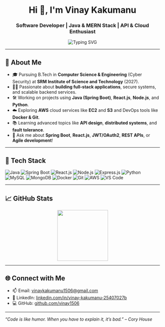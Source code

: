 <h1 align="center">Hi 👋, I'm Vinay Kakumanu</h1>
<h3 align="center">Software Developer | Java & MERN Stack | API & Cloud Enthusiast</h3>

<p align="center">
  <img src="https://readme-typing-svg.herokuapp.com?font=Fira+Code&size=22&pause=1000&color=36BCF7&center=true&vCenter=true&width=440&lines=Welcome+to+my+GitHub+profile!;Building+scalable+APIs+%26+robust+systems+🚀" alt="Typing SVG" />
</p>

---

## 🚀 About Me

- 🎓 Pursuing B.Tech in **Computer Science & Engineering** (Cyber Security) at **SRM Institute of Science and Technology** (2027).
- 👨‍💻 Passionate about **building full-stack applications**, secure systems, and scalable backend services.
- 🛠️ Working on projects using **Java (Spring Boot)**, **React.js**, **Node.js**, and **Python**.
- ☁️ Exploring **AWS** cloud services like **EC2** and **S3** and DevOps tools like **Docker & Git**.
- 📚 Learning advanced topics like **API design**, **distributed systems**, and **fault tolerance**.
- 💬 Ask me about **Spring Boot**, **React.js**, **JWT/OAuth2**, **REST APIs**, or **Agile development**!

---

## 🧰 Tech Stack

![Java](https://img.shields.io/badge/-Java-007396?style=for-the-badge&logo=java&logoColor=white)
![Spring Boot](https://img.shields.io/badge/-SpringBoot-6DB33F?style=for-the-badge&logo=spring&logoColor=white)
![React.js](https://img.shields.io/badge/-React-20232A?style=for-the-badge&logo=react&logoColor=61DAFB)
![Node.js](https://img.shields.io/badge/-Node.js-339933?style=for-the-badge&logo=node.js&logoColor=white)
![Express.js](https://img.shields.io/badge/-Express.js-000000?style=for-the-badge&logo=express&logoColor=white)
![Python](https://img.shields.io/badge/-Python-3776AB?style=for-the-badge&logo=python&logoColor=white)
![MySQL](https://img.shields.io/badge/-MySQL-4479A1?style=for-the-badge&logo=mysql&logoColor=white)
![MongoDB](https://img.shields.io/badge/-MongoDB-47A248?style=for-the-badge&logo=mongodb&logoColor=white)
![Docker](https://img.shields.io/badge/-Docker-2496ED?style=for-the-badge&logo=docker&logoColor=white)
![Git](https://img.shields.io/badge/-Git-F05032?style=for-the-badge&logo=git&logoColor=white)
![AWS](https://img.shields.io/badge/-AWS-232F3E?style=for-the-badge&logo=amazon-aws&logoColor=white)
![VS Code](https://img.shields.io/badge/-VS%20Code-007ACC?style=for-the-badge&logo=visual-studio-code&logoColor=white)

---

## 📈 GitHub Stats

<p align="center">
  <img src="https://github-readme-stats.vercel.app/api/top-langs/?username=vinay1506&layout=compact&theme=radical" height="165"/>
</p>

---

## 🌐 Connect with Me

- 📫 Email: [vinaykakumanu1506@gmail.com](mailto:vinaykakumanu1506@gmail.com)  
- 💼 LinkedIn: [linkedin.com/in/vinay-kakumanu-25407027b](https://linkedin.com/in/vinay-kakumanu-25407027b)  
- 💻 GitHub: [github.com/vinay1506](https://github.com/vinay1506)

---

_“Code is like humor. When you have to explain it, it’s bad.” – Cory House_
